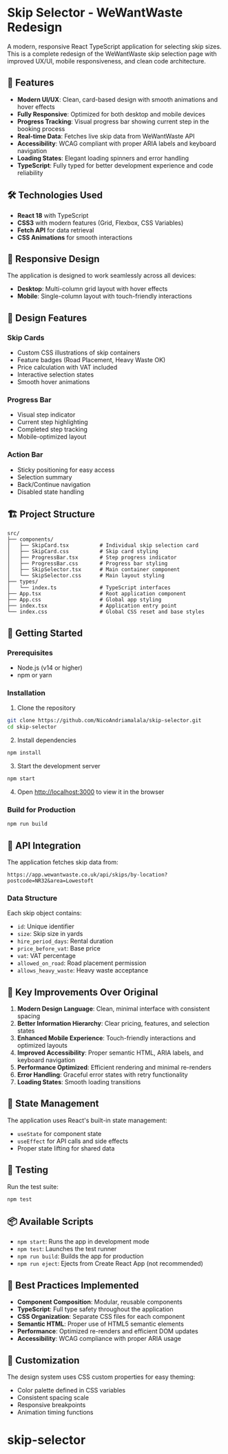 # Skip Selector - WeWantWaste Redesign

A modern, responsive React TypeScript application for selecting skip sizes. This is a complete redesign of the WeWantWaste skip selection page with improved UX/UI, mobile responsiveness, and clean code architecture.

## 🚀 Features

- **Modern UI/UX**: Clean, card-based design with smooth animations and hover effects
- **Fully Responsive**: Optimized for both desktop and mobile devices
- **Progress Tracking**: Visual progress bar showing current step in the booking process
- **Real-time Data**: Fetches live skip data from WeWantWaste API
- **Accessibility**: WCAG compliant with proper ARIA labels and keyboard navigation
- **Loading States**: Elegant loading spinners and error handling
- **TypeScript**: Fully typed for better development experience and code reliability

## 🛠 Technologies Used

- **React 18** with TypeScript
- **CSS3** with modern features (Grid, Flexbox, CSS Variables)
- **Fetch API** for data retrieval
- **CSS Animations** for smooth interactions

## 📱 Responsive Design

The application is designed to work seamlessly across all devices:

- **Desktop**: Multi-column grid layout with hover effects
- **Mobile**: Single-column layout with touch-friendly interactions

## 🎨 Design Features

### Skip Cards

- Custom CSS illustrations of skip containers
- Feature badges (Road Placement, Heavy Waste OK)
- Price calculation with VAT included
- Interactive selection states
- Smooth hover animations

### Progress Bar

- Visual step indicator
- Current step highlighting
- Completed step tracking
- Mobile-optimized layout

### Action Bar

- Sticky positioning for easy access
- Selection summary
- Back/Continue navigation
- Disabled state handling

## 🏗 Project Structure

```
src/
├── components/
│   ├── SkipCard.tsx          # Individual skip selection card
│   ├── SkipCard.css          # Skip card styling
│   ├── ProgressBar.tsx       # Step progress indicator
│   ├── ProgressBar.css       # Progress bar styling
│   ├── SkipSelector.tsx      # Main container component
│   └── SkipSelector.css      # Main layout styling
├── types/
│   └── index.ts              # TypeScript interfaces
├── App.tsx                   # Root application component
├── App.css                   # Global app styling
├── index.tsx                 # Application entry point
└── index.css                 # Global CSS reset and base styles
```

## 🚀 Getting Started

### Prerequisites

- Node.js (v14 or higher)
- npm or yarn

### Installation

1. Clone the repository

```bash
git clone https://github.com/NicoAndriamalala/skip-selector.git
cd skip-selector
```

2. Install dependencies

```bash
npm install
```

3. Start the development server

```bash
npm start
```

4. Open [http://localhost:3000](http://localhost:3000) to view it in the browser

### Build for Production

```bash
npm run build
```

## 🔧 API Integration

The application fetches skip data from:

```
https://app.wewantwaste.co.uk/api/skips/by-location?postcode=NR32&area=Lowestoft
```

### Data Structure

Each skip object contains:

- `id`: Unique identifier
- `size`: Skip size in yards
- `hire_period_days`: Rental duration
- `price_before_vat`: Base price
- `vat`: VAT percentage
- `allowed_on_road`: Road placement permission
- `allows_heavy_waste`: Heavy waste acceptance

## 🎯 Key Improvements Over Original

1. **Modern Design Language**: Clean, minimal interface with consistent spacing
2. **Better Information Hierarchy**: Clear pricing, features, and selection states
3. **Enhanced Mobile Experience**: Touch-friendly interactions and optimized layouts
4. **Improved Accessibility**: Proper semantic HTML, ARIA labels, and keyboard navigation
5. **Performance Optimized**: Efficient rendering and minimal re-renders
6. **Error Handling**: Graceful error states with retry functionality
7. **Loading States**: Smooth loading transitions

## 🔄 State Management

The application uses React's built-in state management:

- `useState` for component state
- `useEffect` for API calls and side effects
- Proper state lifting for shared data

## 🧪 Testing

Run the test suite:

```bash
npm test
```

## 📦 Available Scripts

- `npm start`: Runs the app in development mode
- `npm test`: Launches the test runner
- `npm run build`: Builds the app for production
- `npm run eject`: Ejects from Create React App (not recommended)

## 🌟 Best Practices Implemented

- **Component Composition**: Modular, reusable components
- **TypeScript**: Full type safety throughout the application
- **CSS Organization**: Separate CSS files for each component
- **Semantic HTML**: Proper use of HTML5 semantic elements
- **Performance**: Optimized re-renders and efficient DOM updates
- **Accessibility**: WCAG compliance with proper ARIA usage

## 🎨 Customization

The design system uses CSS custom properties for easy theming:

- Color palette defined in CSS variables
- Consistent spacing scale
- Responsive breakpoints
- Animation timing functions

# skip-selector
